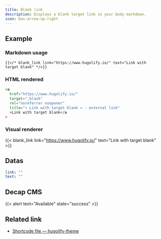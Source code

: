 ```yaml
---
title: Blank link
description: Displays a blank target link in your body markdown.
icon: box-arrow-up-right
---
```


## Example

### Markdown usage

```go-html-template
{{</* blank_link link="https://www.hugolify.io/" text="Link with target blank" */>}}
```

### HTML rendered

```html
<a
  href="https://www.hugolify.io/"
  target="_blank"
  rel="noreferrer noopener"
  title="« Link with target blank » - external link"
  >Link with target blank</a
>
```

### Visual renderer

{{< blank_link link="https://www.hugolify.io/" text="Link with target blank" >}}

## Datas

```yml
link: ""
text: ""
```

## Decap CMS

{{< alert text="Available" state="success" >}}

## Related link

- [Shortcode file — hugolify-theme](https://github.com/Hugolify/hugolify-theme/blob/main/layouts/shortcodes/blank_link.html)

